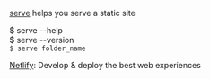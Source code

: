[serve](https://www.npmjs.com/package/serve) helps you serve a static site

 $ serve --help  
 $ serve --version  
 `$ serve folder_name`  
 
 
 [Netlify](https://www.netlify.com/): Develop & deploy the best web experiences
